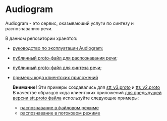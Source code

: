 # Audiogram

Audiogram - это сервис, оказывающий услуги по синтезу и распознаванию речи.

В данном репозитории хранятся:

* [руководство по эксплуатации Audiogram](https://github.com/mts-ai/audiogram/blob/main/AG_manual_ru.md);

* [публичный proto-файл для распознавания речи](https://github.com/mts-ai/audiogram/blob/main/asr/v3/stt_v3.proto);

* [публичный proto-файл для синтеза речи](https://github.com/mts-ai/audiogram/blob/main/tts/v2/tts.proto);

* [примеры кода клиентских приложений](https://github.com/mts-ai/audiogram/tree/main/demo_clients)  
  
  **Внимание!** Эти примеры создавались для [stt_v3.proto](https://github.com/mts-ai/audiogram/blob/main/asr/v3/stt_v3.proto) и [tts_v2.proto](https://github.com/mts-ai/audiogram/blob/main/tts/v2/tts.proto)  
  В качестве образцов кода клиентских приложений [для предыдущей версии stt.proto файла](https://github.com/mts-ai/audiogram/blob/main/asr/v2/stt.proto) используйте следующие примеры:

     * [распознавание в файловом режиме](https://github.com/mts-ai/audiogram/blob/main/asr/v2/python3/recognize_file.py)
     * [распознавание в потоковом режиме](https://github.com/mts-ai/audiogram/blob/main/asr/v2/python3/recognize_stream.py)